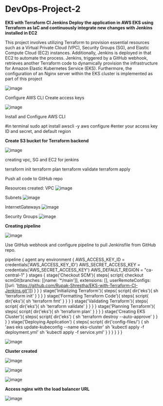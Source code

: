 # DevOps-Project-2
**EKS with Terraform CI Jenkins
Deploy the application in AWS EKS using Terraform as IaC and continuously integrate new changes with Jenkins installed in EC2**

This project involves utilizing Terraform to provision essential resources such as a Virtual Private Cloud (VPC), Security Groups (SG), and Elastic Compute Cloud (EC2) instances. 
Additionally, Jenkins is deployed in that EC2 to automate the process. 
Jenkins, triggered by a GitHub webhook, retrieves another Terraform code to dynamically provision the infrastructure for Amazon Elastic Kubernetes Service (EKS).
Furthermore, the configuration of an Nginx server within the EKS cluster is implemented as part of this project

![image](https://github.com/Ahmed-Elkoumy/DevOps-Project-2/assets/163794226/30b839d0-7e77-4081-88fb-bf5d9e66b223)

Configure AWS CLI
Create access keys

![image](https://github.com/Ahmed-Elkoumy/DevOps-Project-2/assets/163794226/6e340816-32cc-49d5-b00b-0e2b796e257c)

 Install and Configure AWS CLI

 #in terminal
 sudo apt install awscli -y
 aws configure
 #enter your access key ID and secret, and default region

 **Create S3 bucket for Terraform backend**

 ![image](https://github.com/Ahmed-Elkoumy/DevOps-Project-2/assets/163794226/be8a0ccd-a6e9-4789-842c-900e53b8df4a)

creating vpc, SG and EC2 for jenkins

 terraform init
 terraform plan
 terraform validate
 terraform apply

Push all code to GitHub repo

Resources created:
VPC
![image](https://github.com/Ahmed-Elkoumy/DevOps-Project-2/assets/163794226/25c89dba-9cce-477a-88b9-d1539911c767)

Subnets
![image](https://github.com/Ahmed-Elkoumy/DevOps-Project-2/assets/163794226/8388b9fc-0a87-4ba8-b244-da6230f79ce5)

InternetGateways
![image](https://github.com/Ahmed-Elkoumy/DevOps-Project-2/assets/163794226/a80763ef-c245-4440-a527-6dc015a02d66)

 Security Groups
![image](https://github.com/Ahmed-Elkoumy/DevOps-Project-2/assets/163794226/d51ee6e2-f279-45a0-9fa5-54faca6d8b60)



**Creating pipeline**

![image](https://github.com/Ahmed-Elkoumy/DevOps-Project-2/assets/163794226/71811a8e-03d1-42bb-8d42-0d58843df5a4)


 Use GitHub webhook and configure pipeline to pull Jenkinsfile from GitHub repo.

pipeline {
    agent any
    environment {
        AWS_ACCESS_KEY_ID = credentials('AWS_ACCESS_KEY_ID')
        AWS_SECRET_ACCESS_KEY = credentials('AWS_SECRET_ACCESS_KEY')
        AWS_DEFAULT_REGION = "ca-central-1"
    }
    stages {
        stage('Checkout SCM'){
            steps{
                script{
                    checkout scmGit(branches: [[name: '*/main']], extensions: [], userRemoteConfigs: [[url: 'https://github.com/Rupak-Shrestha/EKS-with-Terraform-CI-Jenkins.git']])
                }
            }
        }
        stage('Initializing Terraform'){
            steps{
                script{
                    dir('eks'){
                        sh 'terraform init'
                    }
                }
            }
        }
        stage('Formatting Terraform Code'){
            steps{
                script{
                    dir('eks'){
                        sh 'terraform fmt'
                    }
                }
            }
        }
        stage('Validating Terraform'){
            steps{
                script{
                    dir('eks'){
                        sh 'terraform validate'
                    }
                }
            }
        }
        stage('Planning Terraform'){
            steps{
                script{
                    dir('eks'){
                        sh 'terraform plan'
                    }
                }
            }
        }
        stage('Creating EKS Cluster'){
            steps{
                script{
                    dir('eks') {
                        sh 'terraform destroy --auto-approve'
                    }
                }
            }
        }
        stage('Deploying Application') {
            steps{
                script{
                    dir('config-files/') {
                        sh 'aws eks update-kubeconfig --name eks-cluster'
                        sh 'kubectl apply -f deployment.yml'
                        sh 'kubectl apply -f service.yml'
                    }
                }
            }
        }
    }
}


![image](https://github.com/Ahmed-Elkoumy/DevOps-Project-2/assets/163794226/acd51f53-26a4-4ca4-9afb-09093a260004)

**Cluster created**

![image](https://github.com/Ahmed-Elkoumy/DevOps-Project-2/assets/163794226/5929c344-8df4-465f-83ab-93d0ac7a4ba0)

![image](https://github.com/Ahmed-Elkoumy/DevOps-Project-2/assets/163794226/ec9dcdac-18f2-4c81-a2d5-5e6e8e15a2e1)

![image](https://github.com/Ahmed-Elkoumy/DevOps-Project-2/assets/163794226/0ee2ddde-3b7a-4953-8745-3b215eb83d91)

**Access nginx with the load balancer URL**

![image](https://github.com/Ahmed-Elkoumy/DevOps-Project-2/assets/163794226/370ec70c-8404-4d52-8194-9d472b9354ea)

